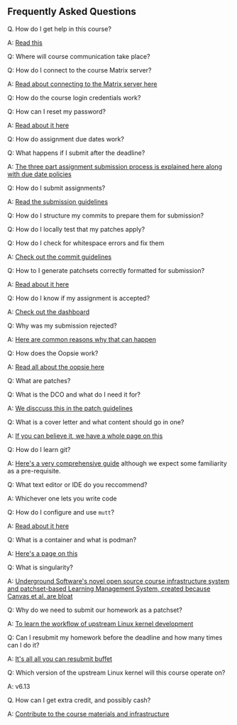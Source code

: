 ## Frequently Asked Questions

Q. How do I get help in this course?

A: [Read this](help.md)

Q: Where will course communication take place?

Q: How do I connect to the course Matrix server?

A: [Read about connecting to the Matrix server here](matrix.md)

Q: How do the course login credentials work?

Q: How can I reset my password?

A: [Read about it here](credentials.md)

Q: How do assignment due dates work?

Q: What happens if I submit after the deadline?

A: [The three part assignment submission process is explained here along with due date policies](duedates.md)

Q: How do I submit assignments?

A: [Read the submission guidelines](submitting.md)

Q: How do I structure my commits to prepare them for submission?

Q: How do I locally test that my patches apply?

Q: How do I check for whitespace errors and fix them

A: [Check out the commit guidelines](commits.md)

Q: How to I generate patchsets correctly formatted for submission?

A: [Read about it here](patchsets.md)

Q: How do I know if my assignment is accepted?

A: [Check out the dashboard](dashboard.md)

Q: Why was my submission rejected?

A: [Here are common reasons why that can happen](rejection.md)

Q: How does the Oopsie work?

A: [Read all about the oopsie here](oopsie.md)

Q: What are patches?

Q: What is the DCO and what do I need it for?

A: [We disccuss this in the patch guidelines](patches.md)

Q: What is a cover letter and what content should go in one?

A: [If you can believe it, we have a whole page on this](coverletters.md)

Q: How do I learn git?

A: [Here's a very comprehensive guide](https://git-scm.com/book/en/v2) although we expect some familiarity as a pre-requisite.

Q: What text editor or IDE do you reccommend?

A: Whichever one lets you write code

Q: How do I configure and use `mutt`?

A: [Read about it here](mutt.md)

Q: What is a container and what is podman?

A: [Here's a page on this](containers.md)

Q: What is singularity?

A: [Underground Software's novel open source course infrastructure system and patchset-based Learning Management System, created because Canvas et al. are bloat](https://github.com/underground-software/singularity)

Q: Why do we need to submit our homework as a patchset?

A: [To learn the workflow of upstream Linux kernel development](https://docs.kernel.org/process/submitting-patches.html)

Q: Can I resubmit my homework before the deadline and how many times can I do it?

A: [It's all all you can resubmit buffet](resubmitting.md)

Q: Which version of the upstream Linux kernel will this course operate on?

A: v6.13

Q. How can I get extra credit, and possibly cash?

A: [Contribute to the course materials and infrastructure](contributing.md)
